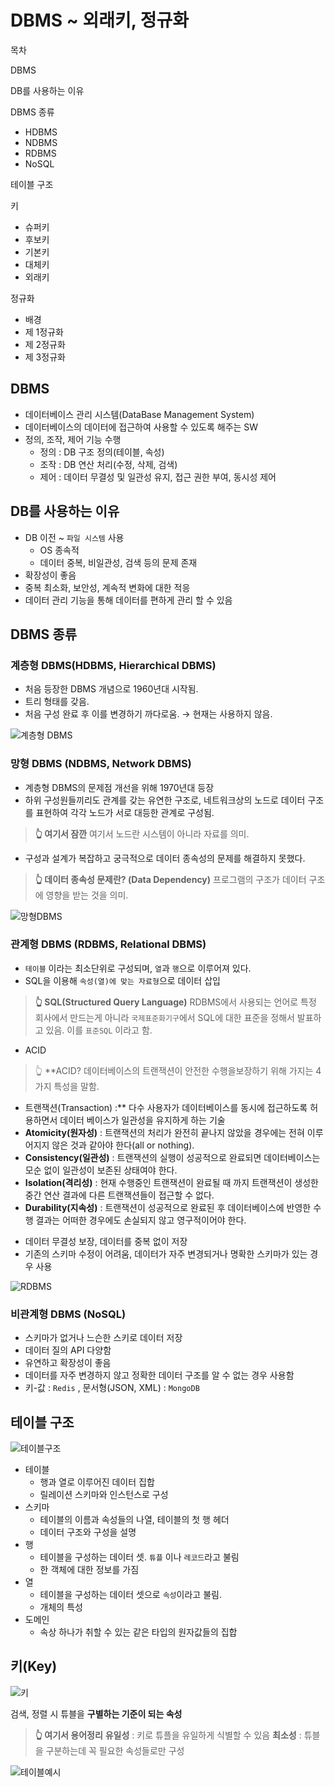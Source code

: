 # ****DBMS ~ 외래키, 정규화****

목차

DBMS

DB를 사용하는 이유

DBMS 종류

- HDBMS
- NDBMS
- RDBMS
- NoSQL

테이블 구조

키

- 슈퍼키
- 후보키
- 기본키
- 대체키
- 외래키

정규화

- 배경
- 제 1정규화
- 제 2정규화
- 제 3정규화

## ****DBMS****

- 데이터베이스 관리 시스템(DataBase Management System)
- 데이터베이스의 데이터에 접근하여 사용할 수 있도록 해주는 SW
- 정의, 조작, 제어 기능 수행
    - 정의 : DB 구조 정의(테이블, 속성)
    - 조작 : DB 연산 처리(수정, 삭제, 검색)
    - 제어 : 데이터 무결성 및 일관성 유지, 접근 권한 부여, 동시성 제어
    
## DB를 사용하는 이유

- DB 이전 ~  `파일 시스템` 사용
    - OS 종속적
    - 데이터 중복, 비일관성, 검색 등의 문제 존재
- 확장성이 좋음
- 중복 최소화, 보안성, 계속적 변화에 대한 적응
- 데이터 관리 기능을 통해 데이터를 편하게 관리 할 수 있음

## DBMS 종류
### 계층형 DBMS(HDBMS, Hierarchical DBMS)

- 처음 등장한 DBMS 개념으로 1960년대 시작됨.
- 트리 형태를 갖음.
- 처음 구성 완료 후 이를 변경하기 까다로움. → 현재는 사용하지 않음.

![계층형 DBMS](https://hongong.hanbit.co.kr/wp-content/uploads/2021/11/계층형DBMS.png)

### 망형 DBMS (NDBMS, Network DBMS)

- 계층형 DBMS의 문제점 개선을 위해 1970년대 등장
- 하위 구성원들끼리도 관계를 갖는 유연한 구조로, 네트워크상의 노드로 데이터 구조를 표현하여 각각 노드가 서로 대등한 관계로 구성됨.

> **👆 여기서 잠깐**
여기서 노드란 시스템이 아니라 자료를 의미.
> 
- 구성과 설계가 복잡하고 궁극적으로 데이터 종속성의 문제를 해결하지 못했다.

> **👆 데이터 종속성 문제란? (Data Dependency)**
프로그램의 구조가 데이터 구조에 영향을 받는 것을 의미.
> 

![망형DBMS](https://hongong.hanbit.co.kr/wp-content/uploads/2021/11/망형DBMS.png)

### 관계형 DBMS (RDBMS, Relational DBMS)

- `테이블` 이라는 최소단위로 구성되며, `열`과 `행`으로 이루어져 있다.
- SQL을 이용해 `속성(열)에 맞는 자료형`으로 데이터 삽입

> **👆 SQL(Structured Query Language)**
RDBMS에서 사용되는 언어로 특정 회사에서 만드는게 아니라 `국제표준화기구`에서 SQL에 대한 표준을 정해서 발표하고 있음. 이를 `표준SQL` 이라고 함.
> 
- ACID

> 👆 **ACID?
데이터베이스의 트랜잭션이 안전한 수행을보장하기 위해 가지는 4가지 특성을 말함.
- 트랜잭션(Transaction) :** 다수 사용자가 데이터베이스를 동시에 접근하도록 허용하면서 데이터 베이스가 일관성을 유지하게 하는 기술
- **Atomicity(원자성)** : 트랜잭션의 처리가 완전히 끝나지 않았을 경우에는 전혀 이루어지지 않은 것과 같아야 한다(all or nothing).
- **Consistency(일관성)** : 트랜잭션의 실행이 성공적으로 완료되면 데이터베이스는 모순 없이 일관성이 보존된 상태여야 한다.
- **Isolation(격리성)** : 현재 수행중인 트랜잭션이 완료될 때 까지 트랜잭션이 생성한 중간 연산 결과에 다른 트랜잭션들이 접근할 수 없다.
- **Durability(지속성)** : 트랜잭션이 성공적으로 완료된 후 데이터베이스에 반영한 수행 결과는 어떠한 경우에도 손실되지 않고 영구적이어야 한다.
> 
- 데이터 무결성 보장, 데이터를 중복 없이 저장
- 기존의 스키마 수정이 어려움, 데이터가 자주 변경되거나 명확한 스키마가 있는 경우 사용

![RDBMS](https://hongong.hanbit.co.kr/wp-content/uploads/2021/11/sql_table.png)

### 비관계형 DBMS (NoSQL)

- 스키마가 없거나 느슨한 스키로 데이터 저장
- 데이터 질의 API 다양함
- 유연하고 확장성이 좋음
- 데이터를 자주 변경하지 않고 정확한 데이터 구조를 알 수 없는 경우 사용함
- 키-값 : `Redis` , 문서형(JSON, XML) : `MongoDB`

## 테이블 구조

![테이블구조](https://github.com/workhardslave/cs-study/raw/main/Database/img/dbms1.png)

- 테이블
    - 행과 열로 이루어진 데이터 집합
    - 릴레이션 스키마와 인스턴스로 구성
- 스키마
    - 테이블의 이름과 속성들의 나열, 테이블의 첫 행 헤더
    - 데이터 구조와 구성을 설명
- 행
    - 테이블을 구성하는 데이터 셋. `튜플` 이나 `레코드`라고 불림
    - 한 객체에 대한 정보를 가짐
- 열
    - 테이블을 구성하는 데이터 셋으로 `속성`이라고 불림.
    - 개체의 특성
- 도메인
    - 속상 하나가 취할 수 있는 같은 타입의 원자값들의 집합


## 키(Key)

![키](https://user-images.githubusercontent.com/38900338/139516864-ce72fa77-10dc-465c-9e6d-959db391f61d.png)

검색, 정렬 시 튜블을 **구별하는 기준이 되는 속성**

> **👆 여기서 용어정리**
**유일성** : 키로 튜플을 유일하게 식별할 수 있음
**최소성** : 튜블을 구분하는데 꼭 필요한 속성들로만 구성
> 

![테이블예시](https://github.com/workhardslave/cs-study/raw/main/Database/img/dbms3.png)
